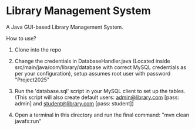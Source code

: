 # Library Management System

A Java GUI-based Library Management System.

How to use?
1. Clone into the repo
2. Change the credentials in DatabaseHandler.java (Located inside src/main/java/com/library/database with correct MySQL credentials as per your configuration), setup assumes root user with
   password "Project2025"

3. Run the 'database.sql' script in your MySQL client to set up the tables.
   (This script will also create default users: admin@library.com [pass: admin] and student@library.com [pass: student])

4. Open a terminal in this directory and run the final command:    "mvn clean javafx:run"
